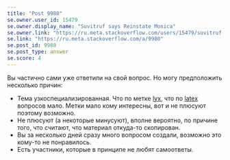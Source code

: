 ```yaml
---
title: "Post 9980"
se.owner.user_id: 15479
se.owner.display_name: "Suvitruf says Reinstate Monica"
se.owner.link: "https://ru.meta.stackoverflow.com/users/15479/suvitruf-says-reinstate-monica"
se.link: "https://ru.meta.stackoverflow.com/a/9980"
se.post_id: 9980
se.post_type: answer
se.score: 4
---
```

<p>Вы частично сами уже ответили на свой вопрос. Но могу предположить несколько причин:</p>

<ul>
<li>Тема узкоспециализированная. Что по метке <a href="https://ru.stackoverflow.com/questions/tagged/lyx" class="post-tag" title="показать вопросы с меткой [lyx]" rel="tag">lyx</a>, что по <a href="https://ru.stackoverflow.com/questions/tagged/latex" class="post-tag" title="показать вопросы с меткой [latex]" rel="tag">latex</a> вопросов мало. Метки мало кому интересны, вот и не плюсуют поэтому возможно.</li>
<li>Не плюсуют (а некоторые минусуют), вполне вероятно, по причине того, что считают, что материал откуда-то скопирован.</li>
<li>Вы за несколько дней сразу много вопросом cоздали, возможно это кому-то не понравилось.</li>
<li>Есть участники, которые в принципе не любят самоответы.</li>
</ul>

